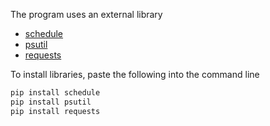 The program uses an external library
* [schedule](https://github.com/dbader/schedule)
* [psutil](https://pypi.org/project/psutil/)
* [requests](https://pypi.org/project/requests/)

To install libraries, paste the following into the command line

```cmd
pip install schedule
pip install psutil
pip install requests
```
